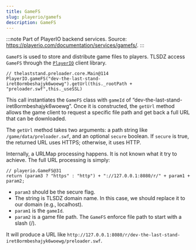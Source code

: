 ```yaml
---
title: GameFS
slug: playerio/gamefs
description: GameFS
---
```


:::note
Part of PlayerIO backend services. Source: https://playerio.com/documentation/services/gamefs/.
:::

`GameFS` is used to store and distribute game files to players. TLSDZ access `GameFS` through the [`PlayerIO`](/playerio/playerio) client library.

```actionscript-3
// thelaststand.preloader.core.Main@114
PlayerIO.gameFS("dev-the-last-stand-iret8ormbeshajyk6woewg").getUrl(this._rootPath + "preloader.swf",this._useSSL)
```

This call instantiates the `GameFS` class with `gameId` of “dev-the-last-stand-iret8ormbeshajyk6woewg”. Once it is constructed, the `getUrl` method allows the game client to request a specific file path and get back a full URL that can be downloaded.

The `getUrl` method takes two arguments: a path string like `/game/data/preloader.swf`, and an optional `secure` boolean. If `secure` is true, the returned URL uses HTTPS; otherwise, it uses HTTP.

Internally, a URLMap processing happens. It is not known what it try to achieve. The full URL processing is simply:

```actionscript-3
// playerio.GameFS@31
return (param3 ? "https" : "http") + "://127.0.0.1:8080/r/" + param1 + param2;
```

- `param3` should be the secure flag.
- The string is TLSDZ domain name. In this case, we should replace it to our domain (e.g., localhost).
- `param1` is the `gameId`.
- `param2` is a game file path. The `GameFS` enforce file path to start with a slash (/).

It will produce a URL like `http://127.0.0.1:8080/r/dev-the-last-stand-iret8ormbeshajyk6woewg/preloader.swf`.
